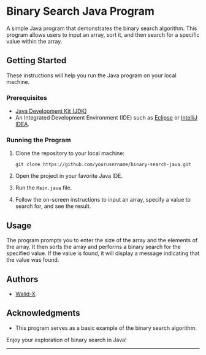 # Binary Search Java Program

A simple Java program that demonstrates the binary search algorithm. This program allows users to input an array, sort it, and then search for a specific value within the array.

## Getting Started

These instructions will help you run the Java program on your local machine.

### Prerequisites

- [Java Development Kit (JDK)](https://www.oracle.com/java/technologies/javase-downloads.html)
- An Integrated Development Environment (IDE) such as [Eclipse](https://www.eclipse.org/downloads/) or [IntelliJ IDEA](https://www.jetbrains.com/idea/download/).

### Running the Program

1. Clone the repository to your local machine:

   ```shell
   git clone https://github.com/yourusername/binary-search-java.git
   ```

2. Open the project in your favorite Java IDE.

3. Run the `Main.java` file.

4. Follow the on-screen instructions to input an array, specify a value to search for, and see the result.

## Usage

The program prompts you to enter the size of the array and the elements of the array. It then sorts the array and performs a binary search for the specified value. If the value is found, it will display a message indicating that the value was found.

## Authors

- [Walid-X](https://github.com/Walid-X)

## Acknowledgments

- This program serves as a basic example of the binary search algorithm.

Enjoy your exploration of binary search in Java!

---
